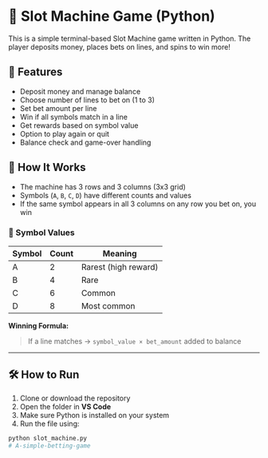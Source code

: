 # 🎰 Slot Machine Game (Python)

This is a simple terminal-based Slot Machine game written in Python. The player deposits money, places bets on lines, and spins to win more!

## 📌 Features

- Deposit money and manage balance
- Choose number of lines to bet on (1 to 3)
- Set bet amount per line
- Win if all symbols match in a line
- Get rewards based on symbol value
- Option to play again or quit
- Balance check and game-over handling

## 🧠 How It Works

- The machine has 3 rows and 3 columns (3x3 grid)
- Symbols (`A`, `B`, `C`, `D`) have different counts and values
- If the same symbol appears in all 3 columns on any row you bet on, you win

### 💸 Symbol Values

| Symbol | Count | Meaning |
|--------|--------|---------|
| A      | 2      | Rarest (high reward) |
| B      | 4      | Rare    |
| C      | 6      | Common  |
| D      | 8      | Most common |

**Winning Formula:**  
> If a line matches → `symbol_value × bet_amount` added to balance

---

## 🛠️ How to Run

1. Clone or download the repository
2. Open the folder in **VS Code**
3. Make sure Python is installed on your system
4. Run the file using:

```bash
python slot_machine.py
#   A - s i m p l e - b e t t i n g - g a m e  
 